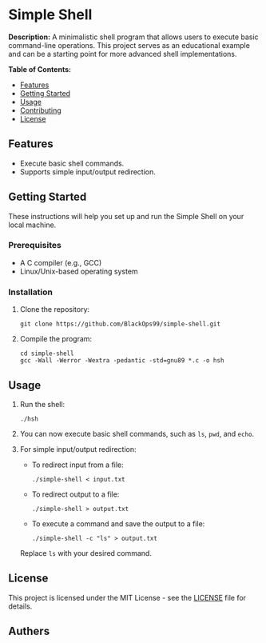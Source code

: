 # Simple Shell

**Description:**
A minimalistic shell program that allows users to execute basic command-line operations. This project serves as an educational example and can be a starting point for more advanced shell implementations.

**Table of Contents:**
- [Features](#features)
- [Getting Started](#getting-started)
- [Usage](#usage)
- [Contributing](#contributing)
- [License](#license)

## Features
- Execute basic shell commands.
- Supports simple input/output redirection.

## Getting Started
These instructions will help you set up and run the Simple Shell on your local machine.

### Prerequisites
- A C compiler (e.g., GCC)
- Linux/Unix-based operating system

### Installation
1. Clone the repository:
   ```
   git clone https://github.com/BlackOps99/simple-shell.git
   ```

2. Compile the program:
   ```
   cd simple-shell
   gcc -Wall -Werror -Wextra -pedantic -std=gnu89 *.c -o hsh
   ```

## Usage
1. Run the shell:
   ```
   ./hsh
   ```

2. You can now execute basic shell commands, such as `ls`, `pwd`, and `echo`.

3. For simple input/output redirection:
   - To redirect input from a file:
     ```
     ./simple-shell < input.txt
     ```

   - To redirect output to a file:
     ```
     ./simple-shell > output.txt
     ```

   - To execute a command and save the output to a file:
     ```
     ./simple-shell -c "ls" > output.txt
     ```

   Replace `ls` with your desired command.


## License
This project is licensed under the MIT License - see the [LICENSE](LICENSE) file for details.

## Authers


